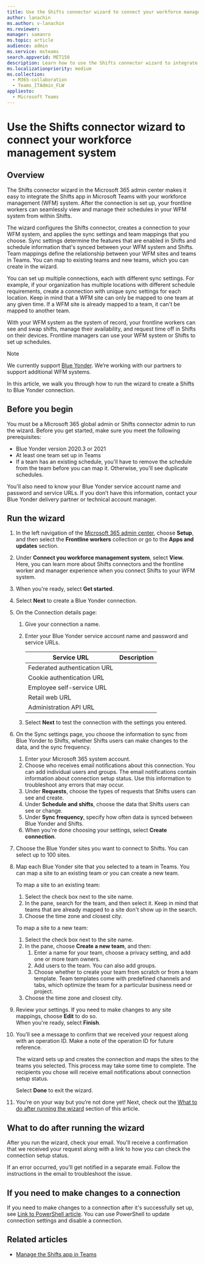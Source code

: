 ```yaml
---
title: Use the Shifts connector wizard to connect your workforce management system
author: lanachin
ms.author: v-lanachin
ms.reviewer: 
manager: samanro
ms.topic: article
audience: admin
ms.service: msteams
search.appverid: MET150
description: Learn how to use the Shifts connector wizard to integrate Shifts in Teams to your workforce management system.
ms.localizationpriority: medium
ms.collection: 
  - M365-collaboration
  - Teams_ITAdmin_FLW
appliesto: 
  - Microsoft Teams
---
```


# Use the Shifts connector wizard to connect your workforce management system

## Overview

The Shifts connector wizard in the Microsoft 365 admin center makes it easy to integrate the Shifts app in Microsoft Teams with your workforce management (WFM) system. After the connection is set up, your frontline workers can seamlessly view and manage their schedules in your WFM system from within Shifts.

The wizard configures the Shifts connector, creates a connection to your WFM system, and applies the sync settings and team mappings that you choose. Sync settings determine the features that are enabled in Shifts and schedule information that's synced between your WFM system and Shifts. Team mappings define the relationship between your WFM sites and teams in Teams. You can map to existing teams and new teams, which you can create in the wizard.

You can set up multiple connections, each with different sync settings. For example, if your organization has multiple locations with different schedule requirements, create a connection with unique sync settings for each location. Keep in mind that a WFM site can only be mapped to one team at any given time. If a WFM site is already mapped to a team, it can't be mapped to another team.

With your WFM system as the system of record, your frontline workers can see and swap shifts, manage their availability, and request time off in Shifts on their devices. Frontline managers can use your WFM system or Shifts to set up schedules.

> [!NOTE]
> We currently support [Blue Yonder](https://blueyonder.com/solutions/workforce-management). We’re working with our partners to support additional WFM systems.

In this article, we walk you through how to run the wizard to create a Shifts to Blue Yonder connection.

## Before you begin

You must be a Microsoft 365 global admin or Shifts connector admin to run the wizard. Before you get started, make sure you meet the following prerequisites:

- Blue Yonder version 2020.3 or 2021
- At least one team set up in Teams
- If a team has an existing schedule, you'll have to remove the schedule from the team before you can map it. Otherwise, you'll see duplicate schedules.  

You'll also need to know your Blue Yonder service account name and password and service URLs. If you don’t have this information, contact your Blue Yonder delivery partner or technical account manager.

## Run the wizard

1. In the left navigation of the [Microsoft 365 admin center](https://admin.microsoft.com/), choose **Setup**, and then select the **Frontline workers** collection or go to the **Apps and updates** section.
1. Under **Connect you workforce management system**, select **View.** Here, you can learn more about Shifts connectors and the frontline worker and manager experience when you connect Shifts to your WFM system.
1. When you're ready, select **Get started**.
1. Select **Next** to create a Blue Yonder connection.
1. On the Connection details page:

    1. Give your connection a name.
    2. Enter your Blue Yonder service account name and password and service URLs.

        |Service URL |Description  |
        |---------|---------|
        |Federated authentication URL   |         |
        |Cookie authentication URL    |         |
        |Employee self-service URL    |         |
        |Retail web URL   |         |
        |Administration API URL   |         |

    3. Select **Next** to test the connection with the settings you entered.

1. On the Sync settings page, you choose the information to sync from Blue Yonder to Shifts, whether Shifts users can make changes to the data, and the sync frequency.
    1. Enter your Microsoft 365 system account.
    2. Choose who receives email notifications about this connection. You can add individual users and groups. The email notifications contain information about connection setup status. Use this information to troubleshoot any errors that may occur.
    3. Under **Requests**, choose the types of requests that Shifts users can see and create.
    4. Under **Schedule and shifts**, choose the data that Shifts users can see or change.
    5. Under **Sync frequency**, specify how often data is synced between Blue Yonder and Shifts.
    6. When you're done choosing your settings, select **Create connection**.

1. Choose the Blue Yonder sites you want to connect to Shifts. You can select up to 100 sites.
1. Map each Blue Yonder site that you selected to a team in Teams. You can map a site to an existing team or you can create a new team.

    To map a site to an existing team:

    1. Select the check box next to the site name.
    2. In the pane, search for the team, and then select it. Keep in mind that teams that are already mapped to a site don't show up in the search.
    3. Choose the time zone and closest city.

    To map a site to a new team:

    1. Select the check box next to the site name.
    2. In the pane, choose **Create a new team**, and then:
        1. Enter a name for your team, choose a privacy setting, and add one or more team owners.
        2. Add users to the team. You can also add groups.
        3. Choose whether to create your team from scratch or from a team template. Team templates come with predefined channels and tabs, which optimize the team for a particular business need or project.
    3. Choose the time zone and closest city.

1. Review your settings. If you need to make changes to any site mappings, choose **Edit** to do so. <br/>
 When you're ready, select **Finish**.
1. You’ll see a message to confirm that we received your request along with an operation ID. Make a note of the operation ID for future reference.

    The wizard sets up and creates the connection and maps the sites to the teams you selected. This process may take some time to complete. The recipients you chose will receive email notifications about connection setup status.

    Select **Done** to exit the wizard.

1. You’re on your way but you’re not done yet! Next, check out the [What to do after running the wizard](#what-to-do-after-running-the-wizard) section of this article.

## What to do after running the wizard

After you run the wizard, check your email. You'll receive a confirmation that we received your request along with a link to how you can check the connection setup status.

If an error occurred, you'll get notified in a separate email. Follow the instructions in the email to troubleshoot the issue.

## If you need to make changes to a connection

If you need to make changes to a connection after it's successfully set up, see [Link to PowerShell article](). You can use PowerShell to update connection settings and disable a connection.

## Related articles

- [Manage the Shifts app in Teams](manage-the-shifts-app-for-your-organization-in-teams.md)
